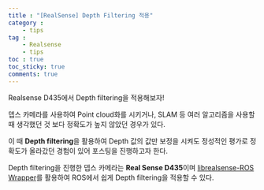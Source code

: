 ```yaml
---
title : "[RealSense] Depth Filtering 적용"
category :
    - tips
tag :
    - Realsense
    - tips
toc : true
toc_sticky: true
comments: true
---  
```


Realsense D435에서 Depth filtering을 적용해보자!  

뎁스 카메라를 사용하여 Point cloud화를 시키거나, SLAM 등 여러 알고리즘을 사용할 때 생각했던 것 보다 정확도가 높지 않았던 경우가 있다.  

이 때 **Depth filtering**을 활용하여 Depth 값의 값만 보정을 시켜도 정성적인 평가로 정확도가 올라갔던 경험이 있어 포스팅을 진행하고자 한다.  

Depth filtering을 진행한 뎁스 카메라는 **Real Sense D435**이며 [librealsense-ROS Wrapper](https://github.com/IntelRealSense/realsense-ros)를 활용하여 ROS에서 쉽게 Depth filtering을 적용할 수 있다.  

